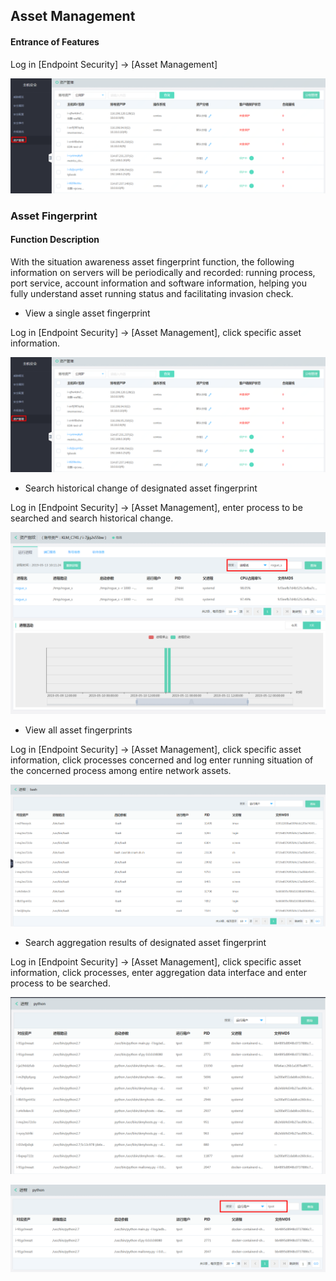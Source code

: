 ## Asset Management

#### Entrance of Features

Log in [Endpoint Security] -> [Asset Management]

![资产管理1](../../../../image/Endpoint-Security/资产管理-1.png)


### Asset Fingerprint

#### Function Description
With the situation awareness asset fingerprint function, the following information on servers will be periodically and recorded: running process, port service, account information and software information, helping you fully understand asset running status and facilitating invasion check.

- View a single asset fingerprint

Log in [Endpoint Security] -> [Asset Management], click specific asset information.

![资产管理1](../../../../image/Endpoint-Security/资产管理-1.png)


- Search historical change of designated asset fingerprint

Log in [Endpoint Security] -> [Asset Management], enter process to be searched and search historical change.

![](../../../../image/Situational-Awareness/filter1.png)


- View all asset fingerprints

Log in [Endpoint Security] -> [Asset Management], click specific asset information, click processes concerned and log enter running situation of the concerned process among entire network assets.

![](../../../../image/Situational-Awareness/bash.png)


- Search aggregation results of designated asset fingerprint

Log in [Endpoint Security] -> [Asset Management], click specific asset information, click processes, enter aggregation data interface and enter process to be searched.

![](../../../../image/Situational-Awareness/filter2.png)

![](../../../../image/Situational-Awareness/filter3.png)

